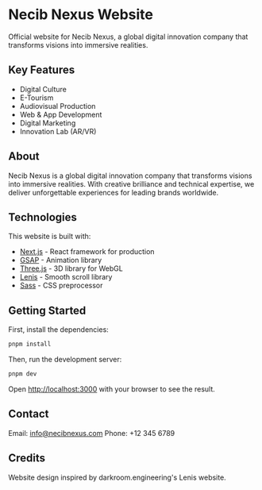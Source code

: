 # Necib Nexus Website

Official website for Necib Nexus, a global digital innovation company that transforms visions into immersive realities.

## Key Features

- Digital Culture
- E-Tourism
- Audiovisual Production
- Web & App Development
- Digital Marketing
- Innovation Lab (AR/VR)

## About

Necib Nexus is a global digital innovation company that transforms visions into immersive realities. With creative brilliance and technical expertise, we deliver unforgettable experiences for leading brands worldwide.

## Technologies

This website is built with:

- [Next.js](https://nextjs.org/) - React framework for production
- [GSAP](https://greensock.com/gsap/) - Animation library
- [Three.js](https://threejs.org/) - 3D library for WebGL
- [Lenis](https://github.com/darkroomengineering/lenis) - Smooth scroll library
- [Sass](https://sass-lang.com/) - CSS preprocessor

## Getting Started

First, install the dependencies:

```bash
pnpm install
```

Then, run the development server:

```bash
pnpm dev
```

Open [http://localhost:3000](http://localhost:3000) with your browser to see the result.

## Contact

Email: info@necibnexus.com
Phone: +12 345 6789

## Credits

Website design inspired by darkroom.engineering's Lenis website.
